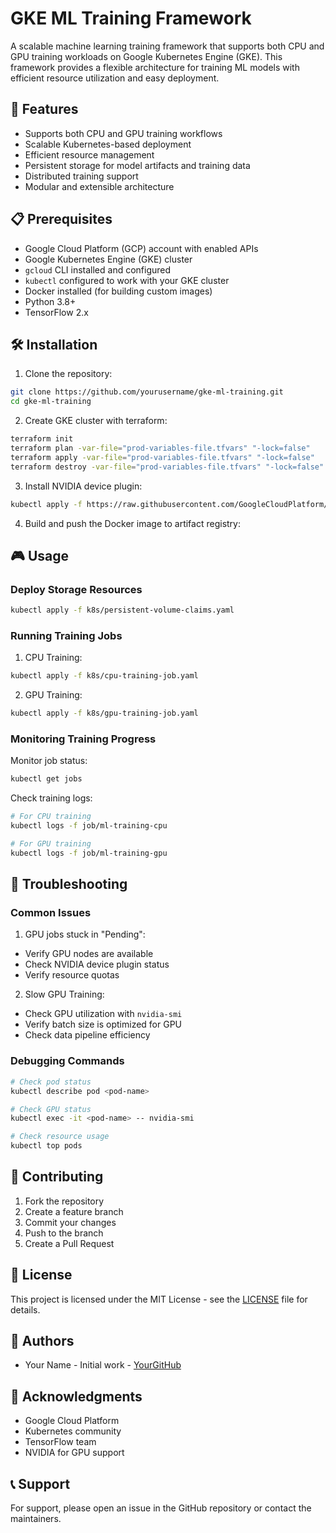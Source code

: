 # GKE ML Training Framework

A scalable machine learning training framework that supports both CPU and GPU training workloads on Google Kubernetes Engine (GKE). This framework provides a flexible architecture for training ML models with efficient resource utilization and easy deployment.

## 🚀 Features

- Supports both CPU and GPU training workflows
- Scalable Kubernetes-based deployment
- Efficient resource management
- Persistent storage for model artifacts and training data
- Distributed training support
- Modular and extensible architecture

## 📋 Prerequisites

- Google Cloud Platform (GCP) account with enabled APIs
- Google Kubernetes Engine (GKE) cluster
- `gcloud` CLI installed and configured
- `kubectl` configured to work with your GKE cluster
- Docker installed (for building custom images)
- Python 3.8+
- TensorFlow 2.x

## 🛠️ Installation

1. Clone the repository:
```bash
git clone https://github.com/yourusername/gke-ml-training.git
cd gke-ml-training
```

2. Create GKE cluster with terraform:
```bash
terraform init
terraform plan -var-file="prod-variables-file.tfvars" "-lock=false" 
terraform apply -var-file="prod-variables-file.tfvars" "-lock=false"
terraform destroy -var-file="prod-variables-file.tfvars" "-lock=false" 

```

3. Install NVIDIA device plugin:
```bash
kubectl apply -f https://raw.githubusercontent.com/GoogleCloudPlatform/container-engine-accelerators/master/nvidia-driver-installer/cos/daemonset-preloaded.yaml
```

4. Build and push the Docker image to artifact registry:

## 🎮 Usage

### Deploy Storage Resources

```bash
kubectl apply -f k8s/persistent-volume-claims.yaml
```

### Running Training Jobs

1. CPU Training:
```bash
kubectl apply -f k8s/cpu-training-job.yaml
```

2. GPU Training:
```bash
kubectl apply -f k8s/gpu-training-job.yaml
```

### Monitoring Training Progress

Monitor job status:
```bash
kubectl get jobs
```

Check training logs:
```bash
# For CPU training
kubectl logs -f job/ml-training-cpu

# For GPU training
kubectl logs -f job/ml-training-gpu
```


## 🐛 Troubleshooting

### Common Issues

1. GPU jobs stuck in "Pending":
- Verify GPU nodes are available
- Check NVIDIA device plugin status
- Verify resource quotas

2. Slow GPU Training:
- Check GPU utilization with `nvidia-smi`
- Verify batch size is optimized for GPU
- Check data pipeline efficiency

### Debugging Commands

```bash
# Check pod status
kubectl describe pod <pod-name>

# Check GPU status
kubectl exec -it <pod-name> -- nvidia-smi

# Check resource usage
kubectl top pods
```

## 🤝 Contributing

1. Fork the repository
2. Create a feature branch
3. Commit your changes
4. Push to the branch
5. Create a Pull Request

## 📝 License

This project is licensed under the MIT License - see the [LICENSE](LICENSE) file for details.

## 👥 Authors

- Your Name - Initial work - [YourGitHub](https://github.com/yourusername)

## 🙏 Acknowledgments

- Google Cloud Platform
- Kubernetes community
- TensorFlow team
- NVIDIA for GPU support

## 📞 Support

For support, please open an issue in the GitHub repository or contact the maintainers.
